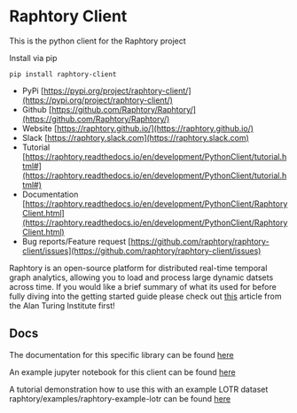 # Raphtory Client

This is the python client for the Raphtory project

Install via pip 

`pip install raphtory-client` 

* PyPi [https://pypi.org/project/raphtory-client/](https://pypi.org/project/raphtory-client/)
* Github [https://github.com/Raphtory/Raphtory/](https://github.com/Raphtory/Raphtory/)
* Website [https://raphtory.github.io/](https://raphtory.github.io/)
* Slack [https://raphtory.slack.com](https://raphtory.slack.com)
* Tutorial [https://raphtory.readthedocs.io/en/development/PythonClient/tutorial.html#](https://raphtory.readthedocs.io/en/development/PythonClient/tutorial.html#)
* Documentation [https://raphtory.readthedocs.io/en/development/PythonClient/RaphtoryClient.html](https://raphtory.readthedocs.io/en/development/PythonClient/RaphtoryClient.html)
* Bug reports/Feature request [https://github.com/raphtory/raphtory-client/issues](https://github.com/raphtory/raphtory-client/issues)


Raphtory is an open-source platform for distributed real-time temporal graph analytics, 
allowing you to load and process large dynamic datsets across time. If you would like a 
brief summary of what its used for before fully diving into the getting started guide please 
check out [this](https://www.turing.ac.uk/blog/just-add-time-dizzying-potential-dynamic-graphs) 
article from the Alan Turing Institute first!

## Docs

The documentation for this specific library can 
be found [here](https://raphtory.readthedocs.io/en/development/PythonClient/RaphtoryClient.html) 

An example jupyter notebook for this client can be found [here](https://raphtory.readthedocs.io/en/development/PythonClient/tutorial.html#)

A tutorial demonstration how to use this with an example LOTR dataset raphtory/examples/raphtory-example-lotr can be found [here](https://github.com/Raphtory/Examples/tree/0.5.0/raphtory-example-lotr)

